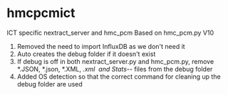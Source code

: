 # hmcpcmict
ICT specific nextract_server and hmc_pcm
Based on hmc_pcm.py V10

1. Removed the need to import InfluxDB as we don't need it
2. Auto creates the debug folder if it doesn't exist
3. If debug is off in both nextract_server.py and hmc_pcm.py, remove *.JSON, *.json, *.XML, *.xml  and Stats--* files from the debug folder
4. Added OS detection so that the correct command for cleaning up the debug folder are used
